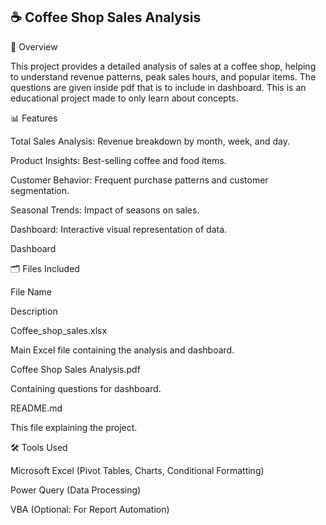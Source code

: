 ## ☕ Coffee Shop Sales Analysis

📀 Overview

This project provides a detailed analysis of sales at a coffee shop, helping to understand revenue patterns, peak sales hours, and popular items. The questions are given inside pdf that is to include in dashboard.
This is an educational project made to only learn about concepts.

📊 Features

Total Sales Analysis: Revenue breakdown by month, week, and day.

Product Insights: Best-selling coffee and food items.

Customer Behavior: Frequent purchase patterns and customer segmentation.

Seasonal Trends: Impact of seasons on sales.

Dashboard: Interactive visual representation of data.


Dashboard



🗂 Files Included

File Name

Description

Coffee_shop_sales.xlsx

Main Excel file containing the analysis and dashboard.

Coffee Shop Sales Analysis.pdf

Containing questions for dashboard.

README.md

This file explaining the project.

🛠️ Tools Used

Microsoft Excel (Pivot Tables, Charts, Conditional Formatting)

Power Query (Data Processing)

VBA (Optional: For Report Automation)
